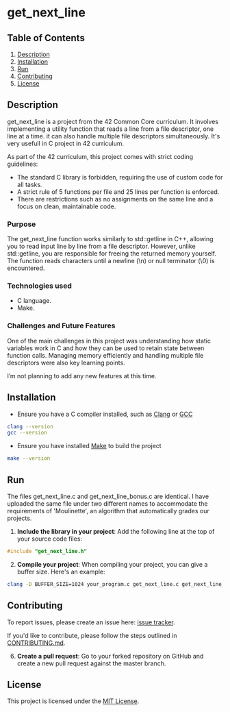# get_next_line

## Table of Contents
1. [Description](#description)
2. [Installation](#installation)
3. [Run](#run)
4. [Contributing](#contributing)
5. [License](#license)

## Description

get_next_line is a project from the 42 Common Core curriculum. It involves implementing a utility function that reads a line from a file descriptor, one line at a time. it can also handle multiple file descriptors simultaneously. It's very usefull in C project in 42 curriculum.

As part of the 42 curriculum, this project comes with strict coding guidelines:
- The standard C library is forbidden, requiring the use of custom code for all tasks.
- A strict rule of 5 functions per file and 25 lines per function is enforced.
- There are restrictions such as no assignments on the same line and a focus on clean, maintainable code.

### Purpose

The get_next_line function works similarly to std::getline in C++, allowing you to read input line by line from a file descriptor. However, unlike std::getline, you are responsible for freeing the returned memory yourself. The function reads characters until a newline (\n) or null terminator (\0) is encountered.

### Technologies used

- C language.
- Make.

### Challenges and Future Features

One of the main challenges in this project was understanding how static variables work in C and how they can be used to retain state between function calls. Managing memory efficiently and handling multiple file descriptors were also key learning points.

I’m not planning to add any new features at this time.

## Installation

- Ensure you have a C compiler installed, such as [Clang](https://clang.llvm.org/) or [GCC](https://gcc.gnu.org/)
```bash
clang --version
gcc --version
```
- Ensure you have installed [Make](https://www.gnu.org/software/make/) to build the project
```bash
make --version
```

## Run

The files get_next_line.c and get_next_line_bonus.c are identical. I have uploaded the same file under two different names to accommodate the requirements of 'Moulinette', an algorithm that automatically grades our projects.

1. **Include the library in your project**: Add the following line at the top of your source code files:
```c
#include "get_next_line.h"
```

2. **Compile your project**: When compiling your project, you can give a buffer size. Here's an example:
```bash
clang -D BUFFER_SIZE=1024 your_program.c get_next_line.c get_next_line_utils.c -o your_project_name
```

## Contributing

To report issues, please create an issue here:  [issue tracker](https://github.com/Vpekdas/get_next_line/issues).

If you'd like to contribute, please follow the steps outlined in [CONTRIBUTING.md](CONTRIBUTING.md).

6. **Create a pull request**: Go to your forked repository on GitHub and create a new pull request against the master branch.

## License

This project is licensed under the [MIT License](LICENSE).

